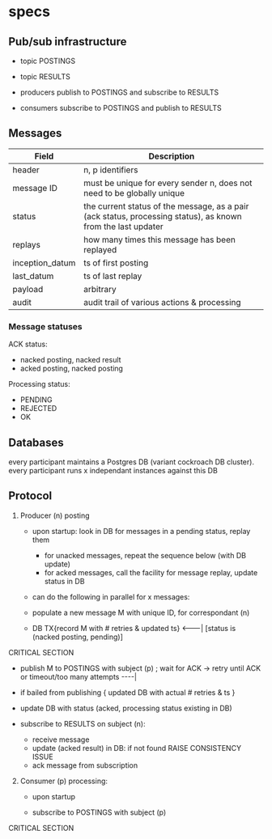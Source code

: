 # specs

## Pub/sub infrastructure

* topic POSTINGS
* topic RESULTS

* producers publish to POSTINGS and subscribe to RESULTS
* consumers subscribe to POSTINGS and publish to RESULTS

## Messages

 |   Field    |  Description |
 |------------|--------------|
 | header     |  n, p identifiers |
 | message ID |  must be unique for every sender n, does not need to be globally unique |
 | status     |  the current status of the message, as a pair (ack status, processing status), as known from the last updater |
 | replays    |  how many times this message has been replayed |
 | inception_datum |  ts of first posting |
 | last_datum |  ts of last replay |
 | payload    |  arbitrary |
 | audit      |  audit trail of various actions & processing |

### Message statuses
ACK status:
* nacked posting, nacked result
* acked posting, nacked posting

Processing status:
* PENDING
* REJECTED
* OK

## Databases

every participant maintains a Postgres DB (variant cockroach DB cluster).
every participant runs x independant instances against this DB

## Protocol

1. Producer (n) posting
   * upon startup: look in DB for messages in a pending status, replay them
     * for unacked messages, repeat the sequence below (with DB update)
     * for acked messages, call the facility for message replay, update status in DB

   * can do the following in parallel for x messages:

   * populate a new message M with unique ID, for correspondant (n)
   * DB TX{record M with # retries & updated ts}                                           <---|
     [status is (nacked posting, pending)]

CRITICAL SECTION
   * publish M to POSTINGS with subject (p) ; wait for ACK -> retry until ACK or timeout/too many attempts  ----|
   * if bailed from publishing {
        updated DB with actual # retries & ts
     }
   * update DB with status (acked, processing status existing in DB)

   * subscribe to RESULTS on subject (n):
      * receive message
      * update (acked result) in DB: if not found RAISE CONSISTENCY ISSUE
      * ack message from subscription

2. Consumer (p) processing:
   * upon startup

   * subscribe to POSTINGS with subject (p)

CRITICAL SECTION
